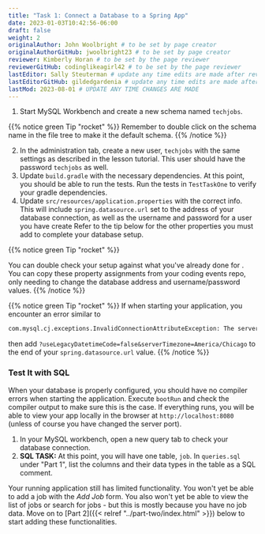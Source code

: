 ```yaml
---
title: "Task 1: Connect a Database to a Spring App"
date: 2023-01-03T10:42:56-06:00
draft: false
weight: 2
originalAuthor: John Woolbright # to be set by page creator
originalAuthorGitHub: jwoolbright23 # to be set by page creator
reviewer: Kimberly Horan # to be set by the page reviewer
reviewerGitHub: codinglikeagirl42 # to be set by the page reviewer
lastEditor: Sally Steuterman # update any time edits are made after review
lastEditorGitHub: gildedgardenia # update any time edits are made after review
lastMod: 2023-08-01 # UPDATE ANY TIME CHANGES ARE MADE
---
```


1. Start MySQL Workbench and create a new schema named `techjobs`.

{{% notice green Tip "rocket" %}}
Remember to double click on the schema name in the file tree to make it the default schema.
{{% /notice %}}

2. In the administration tab, create a new user, `techjobs` with the same settings as described in the lesson tutorial. This user should have the password `techjobs` as well.
3. Update `build.gradle` with the necessary dependencies. At this point, you should be able to run the tests. Run the tests in `TestTaskOne` to verify your gradle dependencies.
4. Update `src/resources/application.properties` with the correct info. This will include
`spring.datasource.url` set to the address of your database connection, as well as the username and password for a user you have create Refer to the tip below for the other properties you must add to complete your database setup.

{{% notice green Tip "rocket" %}}
<!-- TODO: Update below link to the coding events repo -->
You can double check your setup against what you've already done for <!-- [your coding events repo](https://education.launchcode.org/java-web-development/chapters/orm-part1/background.html#setup-orm-database) -->. You can copy these property assignments from your coding events repo, only needing to change the database address and username/password values.
{{% /notice %}}

{{% notice green Tip "rocket" %}}
If when starting your application, you encounter an error similar to

```bash
com.mysql.cj.exceptions.InvalidConnectionAttributeException: The server time zone value 'CDT' is unrecognized …
```

then add `?useLegacyDatetimeCode=false&serverTimezone=America/Chicago` to the end of your `spring.datasource.url` value.
{{% /notice %}}

### Test It with SQL

When your database is properly configured, you should have no compiler errors when starting the application. Execute `bootRun`
and check the compiler output to make sure this is the case. If everything runs, you will be able to view your app
locally in the browser at `http://localhost:8080` (unless of course you have changed the server port).

1. In your MySQL workbench, open a new query tab to check your database connection.
1. **SQL TASK:** At this point, you will have one table, `job`. In `queries.sql` under "Part 1", list the columns and their data types in the table as a SQL comment.

Your running application still has limited functionality. You won't yet be able to add a job with the *Add Job* form. You also
won't yet be able to view the list of jobs or search for jobs - but this is mostly because you have no job data. Move on to
[Part 2]({{< relref "../part-two/index.html" >}}) below to start adding these functionalities.
